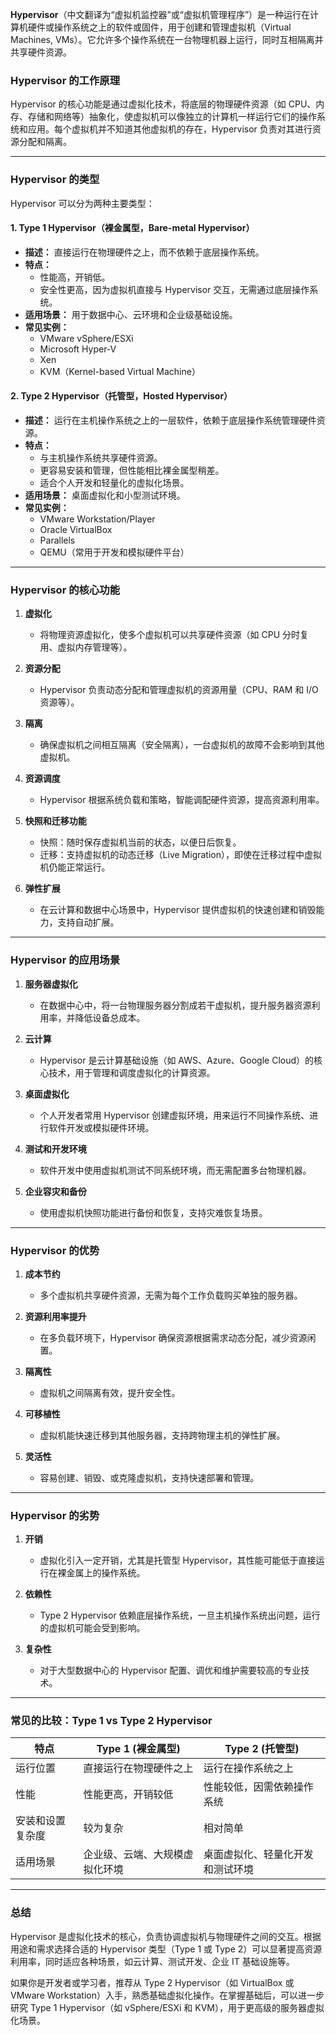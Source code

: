 **Hypervisor**（中文翻译为“虚拟机监控器”或“虚拟机管理程序”）是一种运行在计算机硬件或操作系统之上的软件或固件，用于创建和管理虚拟机（Virtual Machines, VMs）。它允许多个操作系统在一台物理机器上运行，同时互相隔离并共享硬件资源。

### **Hypervisor 的工作原理**
Hypervisor 的核心功能是通过虚拟化技术，将底层的物理硬件资源（如 CPU、内存、存储和网络等）抽象化，使虚拟机可以像独立的计算机一样运行它们的操作系统和应用。每个虚拟机并不知道其他虚拟机的存在，Hypervisor 负责对其进行资源分配和隔离。

---

### **Hypervisor 的类型**
Hypervisor 可以分为两种主要类型：

#### **1. Type 1 Hypervisor（裸金属型，Bare-metal Hypervisor）**
- **描述：** 直接运行在物理硬件之上，而不依赖于底层操作系统。
- **特点：**
  - 性能高，开销低。
  - 安全性更高，因为虚拟机直接与 Hypervisor 交互，无需通过底层操作系统。
- **适用场景：** 用于数据中心、云环境和企业级基础设施。
- **常见实例：**
  - VMware vSphere/ESXi
  - Microsoft Hyper-V
  - Xen
  - KVM（Kernel-based Virtual Machine）

#### **2. Type 2 Hypervisor（托管型，Hosted Hypervisor）**
- **描述：** 运行在主机操作系统之上的一层软件，依赖于底层操作系统管理硬件资源。
- **特点：**
  - 与主机操作系统共享硬件资源。
  - 更容易安装和管理，但性能相比裸金属型稍差。
  - 适合个人开发和轻量化的虚拟化场景。
- **适用场景：** 桌面虚拟化和小型测试环境。
- **常见实例：**
  - VMware Workstation/Player
  - Oracle VirtualBox
  - Parallels
  - QEMU（常用于开发和模拟硬件平台）

---

### **Hypervisor 的核心功能**
1. **虚拟化**
   - 将物理资源虚拟化，使多个虚拟机可以共享硬件资源（如 CPU 分时复用、虚拟内存管理等）。

2. **资源分配**
   - Hypervisor 负责动态分配和管理虚拟机的资源用量（CPU、RAM 和 I/O 资源等）。

3. **隔离**
   - 确保虚拟机之间相互隔离（安全隔离），一台虚拟机的故障不会影响到其他虚拟机。

4. **资源调度**
   - Hypervisor 根据系统负载和策略，智能调配硬件资源，提高资源利用率。

5. **快照和迁移功能**
   - 快照：随时保存虚拟机当前的状态，以便日后恢复。
   - 迁移：支持虚拟机的动态迁移（Live Migration），即使在迁移过程中虚拟机仍能正常运行。

6. **弹性扩展**
   - 在云计算和数据中心场景中，Hypervisor 提供虚拟机的快速创建和销毁能力，支持自动扩展。

---

### **Hypervisor 的应用场景**
1. **服务器虚拟化**
   - 在数据中心中，将一台物理服务器分割成若干虚拟机，提升服务器资源利用率，并降低设备总成本。

2. **云计算**
   - Hypervisor 是云计算基础设施（如 AWS、Azure、Google Cloud）的核心技术，用于管理和调度虚拟化的计算资源。

3. **桌面虚拟化**
   - 个人开发者常用 Hypervisor 创建虚拟环境，用来运行不同操作系统、进行软件开发或模拟硬件环境。

4. **测试和开发环境**
   - 软件开发中使用虚拟机测试不同系统环境，而无需配置多台物理机器。
   
5. **企业容灾和备份**
   - 使用虚拟机快照功能进行备份和恢复，支持灾难恢复场景。

---

### **Hypervisor 的优势**
1. **成本节约**
   - 多个虚拟机共享硬件资源，无需为每个工作负载购买单独的服务器。

2. **资源利用率提升**
   - 在多负载环境下，Hypervisor 确保资源根据需求动态分配，减少资源闲置。

3. **隔离性**
   - 虚拟机之间隔离有效，提升安全性。

4. **可移植性**
   - 虚拟机能快速迁移到其他服务器，支持跨物理主机的弹性扩展。

5. **灵活性**
   - 容易创建、销毁、或克隆虚拟机，支持快速部署和管理。

---

### **Hypervisor 的劣势**
1. **开销**
   - 虚拟化引入一定开销，尤其是托管型 Hypervisor，其性能可能低于直接运行在裸金属上的操作系统。

2. **依赖性**
   - Type 2 Hypervisor 依赖底层操作系统，一旦主机操作系统出问题，运行的虚拟机可能会受到影响。

3. **复杂性**
   - 对于大型数据中心的 Hypervisor 配置、调优和维护需要较高的专业技术。

---

### **常见的比较：Type 1 vs Type 2 Hypervisor**

| 特点                   | Type 1 (裸金属型)                   | Type 2 (托管型)                   |
|-----------------------|-------------------------------------|-----------------------------------|
| 运行位置              | 直接运行在物理硬件之上              | 运行在操作系统之上               |
| 性能                  | 性能更高，开销较低                  | 性能较低，因需依赖操作系统        |
| 安装和设置复杂度      | 较为复杂                            | 相对简单                         |
| 适用场景              | 企业级、云端、大规模虚拟化环境        | 桌面虚拟化、轻量化开发和测试环境   |

---

### **总结**
Hypervisor 是虚拟化技术的核心，负责协调虚拟机与物理硬件之间的交互。根据用途和需求选择合适的 Hypervisor 类型（Type 1 或 Type 2）可以显著提高资源利用率，同时适应各种场景，如云计算、测试开发、企业 IT 基础设施等。

如果你是开发者或学习者，推荐从 Type 2 Hypervisor（如 VirtualBox 或 VMware Workstation）入手，熟悉基础虚拟化操作。在掌握基础后，可以进一步研究 Type 1 Hypervisor（如 vSphere/ESXi 和 KVM），用于更高级的服务器虚拟化场景。